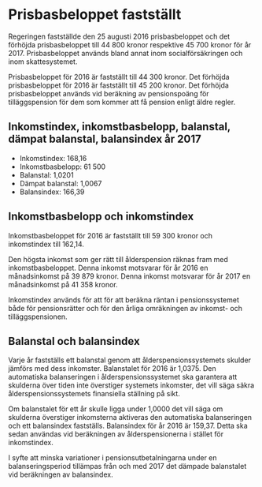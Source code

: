# Prisbasbeloppet fastställt

Regeringen fastställde den 25 augusti 2016 prisbasbeloppet och det förhöjda prisbasbeloppet till 44 800 kronor respektive 45 700 kronor för år 2017\. Prisbasbeloppet används bland annat inom socialförsäkringen och inom skattesystemet.


Prisbasbeloppet för 2016 är fastställt till 44 300 kronor. Det förhöjda prisbasbeloppet för 2016 är fastställt till 45 200 kronor. Det förhöjda prisbasbeloppet används vid beräkning av pensionspoäng för tilläggspension för dem som kommer att få pension enligt äldre regler.

## Inkomstindex, inkomstbasbelopp, balanstal, dämpat balanstal, balansindex år 2017

* Inkomstindex: 168,16
* Inkomstbasbelopp: 61 500
* Balanstal: 1,0201
* Dämpat balanstal: 1,0067
* Balansindex: 166,39

## Inkomstbasbelopp och inkomstindex

Inkomstbasbeloppet för 2016 är fastställt till 59 300 kronor och inkomstindex till 162,14\.

Den högsta inkomst som ger rätt till ålderspension räknas fram med inkomstbasbeloppet. Denna inkomst motsvarar för år 2016 en månadsinkomst på 39 879 kronor. Denna inkomst motsvarar för år 2017 en månadsinkomst på 41 358 kronor.

Inkomstindex används för att för att beräkna räntan i pensionssystemet både för pensionsrätter och för den årliga omräkningen av inkomst\- och tilläggspensionen.

## Balanstal och balansindex

Varje år fastställs ett balanstal genom att ålderspensionssystemets skulder jämförs med dess inkomster. Balanstalet för 2016 är 1,0375\. Den automatiska balanseringen i ålderspensionssystemet ska garantera att skulderna över tiden inte överstiger systemets inkomster, det vill säga säkra ålderspensionssystemets finansiella ställning på sikt.

Om balanstalet för ett år skulle ligga under 1,0000 det vill säga om skulderna överstiger inkomsterna aktiveras den automatiska balanseringen och ett balansindex fastställs. Balansindex för år 2016 är 159,37\. Detta ska sedan användas vid beräkningen av ålderspensionerna i stället för inkomstindex.

I syfte att minska variationer i pensionsutbetalningarna under en balanseringsperiod tillämpas från och med 2017 det dämpade balanstalet vid beräkningen av balansindex.
